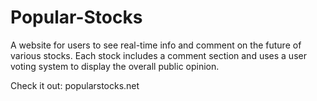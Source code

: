 # Popular-Stocks

A website for users to see real-time info and comment on the future of various stocks. Each stock includes a comment section and uses a user voting system to display the overall public opinion.

Check it out: popularstocks.net

